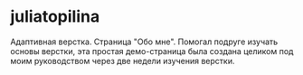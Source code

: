 # juliatopilina
Адаптивная верстка. Страница "Обо мне". Помогал подруге изучать основы верстки, эта простая демо-страница была создана целиком под моим руководством через две недели изучения верстки.
